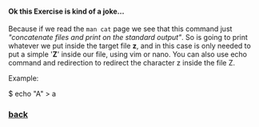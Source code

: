 #### Ok this Exercise is kind of a joke...

Because if we read the `man cat` page we see that this command just
*"concatenate files and print on the standard output"*. So is going to print
whatever we put inside the target file **z**, and in this case is only needed to
put a simple '**Z**' inside our file, using vim or nano.
You can also use echo command and redirection to redirect the character z inside the file Z.

Example:

$ echo "A" > a

### [back](https://github.com/Alaamimi/1337-piscine/tree/master/Piscine_Shell/Day00/ex01)
